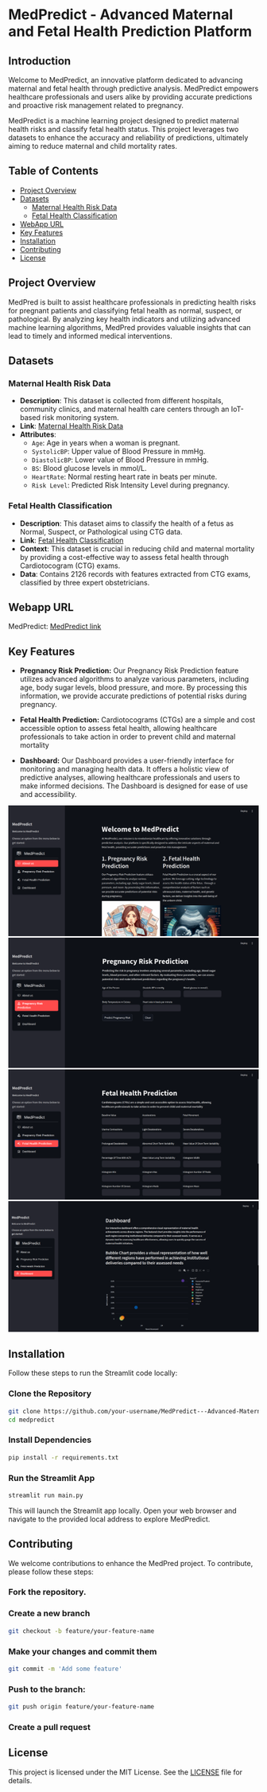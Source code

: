 # MedPredict - Advanced Maternal and Fetal Health Prediction Platform

## Introduction

Welcome to MedPredict, an innovative platform dedicated to advancing maternal and fetal health through predictive analysis. MedPredict empowers healthcare professionals and users alike by providing accurate predictions and proactive risk management related to pregnancy.

MedPredict is a machine learning project designed to predict maternal health risks and classify fetal health status. This project leverages two datasets to enhance the accuracy and reliability of predictions, ultimately aiming to reduce maternal and child mortality rates.

## Table of Contents

- [Project Overview](#project-overview)
- [Datasets](#datasets)
  - [Maternal Health Risk Data](#maternal-health-risk-data)
  - [Fetal Health Classification](#fetal-health-classification)
- [WebApp URL](#webapp-url)
- [Key Features](#key-features)
- [Installation](#installation)
- [Contributing](#contributing)
- [License](#license)


## Project Overview

MedPred is built to assist healthcare professionals in predicting health risks for pregnant patients and classifying fetal health as normal, suspect, or pathological. By analyzing key health indicators and utilizing advanced machine learning algorithms, MedPred provides valuable insights that can lead to timely and informed medical interventions.

## Datasets

### Maternal Health Risk Data

- **Description**: This dataset is collected from different hospitals, community clinics, and maternal health care centers through an IoT-based risk monitoring system.
- **Link**: [Maternal Health Risk Data](https://www.kaggle.com/datasets/csafrit2/maternal-health-risk-data)
- **Attributes**:
  - `Age`: Age in years when a woman is pregnant.
  - `SystolicBP`: Upper value of Blood Pressure in mmHg.
  - `DiastolicBP`: Lower value of Blood Pressure in mmHg.
  - `BS`: Blood glucose levels in mmol/L.
  - `HeartRate`: Normal resting heart rate in beats per minute.
  - `Risk Level`: Predicted Risk Intensity Level during pregnancy.

### Fetal Health Classification

- **Description**: This dataset aims to classify the health of a fetus as Normal, Suspect, or Pathological using CTG data.
- **Link**: [Fetal Health Classification](https://www.kaggle.com/datasets/andrewmvd/fetal-health-classification)
- **Context**: This dataset is crucial in reducing child and maternal mortality by providing a cost-effective way to assess fetal health through Cardiotocogram (CTG) exams.
- **Data**: Contains 2126 records with features extracted from CTG exams, classified by three expert obstetricians.



## Webapp URL
MedPredict: [MedPredict link](https://mastersoham07-medpredict---advanced-maternal-and-fe-main-kwy5lb.streamlit.app/)

## Key Features

- **Pregnancy Risk Prediction:** Our Pregnancy Risk Prediction feature utilizes advanced algorithms to analyze various parameters, including age, body sugar levels, blood pressure, and more. By processing this information, we provide accurate predictions of potential risks during pregnancy.

- **Fetal Health Prediction:** Cardiotocograms (CTGs) are a simple and cost accessible option to assess fetal health, allowing healthcare professionals to take action in order to prevent child and maternal mortality

- **Dashboard:** Our Dashboard provides a user-friendly interface for monitoring and managing health data. It offers a holistic view of predictive analyses, allowing healthcare professionals and users to make informed decisions. The Dashboard is designed for ease of use and accessibility.

<!-- <p align="center">
    <img src="./graphics/about%20us.png" alt="About us" width="400" height  = "200"/> <img src="./graphics/preganancy_risk_Prediction.png" alt="preganancy_risk_Prediction" width="400" height  = "200"/>

</p>

<p align="center">
    <img src="./graphics/fetal_health_prediction.png" alt="fetal_health_prediction" width="400" height  = "200"/> <img src="./graphics/dashboard.png" alt="dashboard" width="400" height  = "200"/>

</p> -->

![About Us](graphics/about_us.png)
<br>
![Pregnency Risk Prediction](graphics/pregnency_risk_prediction.png)
<br>
![Fetal Health Prediction](graphics/fetal_health_prediction.png)
<br>
![Dashboard](graphics/dashboard.png)
<br>

## Installation

Follow these steps to run the Streamlit code locally:

### Clone the Repository

```bash
git clone https://github.com/your-username/MedPredict---Advanced-Maternal-and-Fetal-Health-Prediction-Platform.git
cd medpredict
```
### Install Dependencies
 ```bash
 pip install -r requirements.txt
 ```
 ### Run the Streamlit App
 ```bash
streamlit run main.py
```
This will launch the Streamlit app locally. Open your web browser and navigate to the provided local address to explore MedPredict.

## Contributing

We welcome contributions to enhance the MedPred project. To contribute, please follow these steps:

### Fork the repository.

### Create a new branch

```bash
git checkout -b feature/your-feature-name
```
### Make your changes and commit them

```bash
git commit -m 'Add some feature'
```

### Push to the branch:

```bash
git push origin feature/your-feature-name
```

### Create a pull request


## License
This project is licensed under the MIT License. See the [LICENSE](LICENSE) file for details.